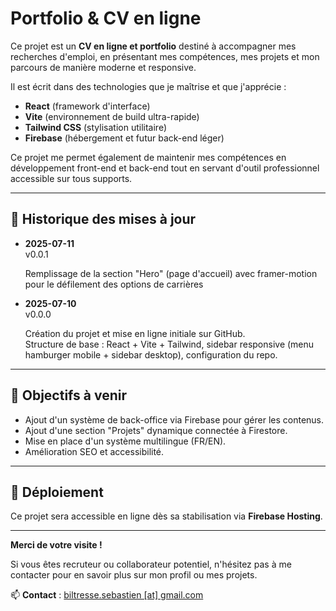 # Portfolio & CV en ligne

Ce projet est un **CV en ligne et portfolio** destiné à accompagner mes recherches d'emploi, en présentant mes compétences, mes projets et mon parcours de manière moderne et responsive.

Il est écrit dans des technologies que je maîtrise et que j'apprécie :
- **React** (framework d'interface)
- **Vite** (environnement de build ultra-rapide)
- **Tailwind CSS** (stylisation utilitaire)
- **Firebase** (hébergement et futur back-end léger)

Ce projet me permet également de maintenir mes compétences en développement front-end et back-end tout en servant d'outil professionnel accessible sur tous supports.

---

## 📜 Historique des mises à jour

- **2025-07-11**  
  v0.0.1
  
  Remplissage de la section "Hero" (page d'accueil) avec framer-motion pour le défilement des options de carrières

- **2025-07-10**  
  v0.0.0

  Création du projet et mise en ligne initiale sur GitHub.  
  Structure de base : React + Vite + Tailwind, sidebar responsive (menu hamburger mobile + sidebar desktop), configuration du repo.

---

## 🚀 Objectifs à venir

- Ajout d'un système de back-office via Firebase pour gérer les contenus.
- Ajout d'une section "Projets" dynamique connectée à Firestore.
- Mise en place d'un système multilingue (FR/EN).
- Amélioration SEO et accessibilité.

---

## 📂 Déploiement

Ce projet sera accessible en ligne dès sa stabilisation via **Firebase Hosting**.

---

**Merci de votre visite !**

Si vous êtes recruteur ou collaborateur potentiel, n'hésitez pas à me contacter pour en savoir plus sur mon profil ou mes projets.

📫 **Contact** : [biltresse.sebastien [at] gmail.com](mailto:biltresse.sebastien@gmail.com)